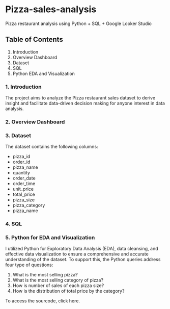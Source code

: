 # Pizza-sales-analysis
Pizza restaurant analysis using Python + SQL + Google Looker Studio

## Table of Contents
1. Introduction
2. Overview Dashboard
3. Dataset
4. SQL
5. Python EDA and Visualization

### 1. Introduction
The project aims to analyze the Pizza restaurant sales dataset to derive insight and facilitate data-driven decision making for anyone interest in data analysis.

### 2. Overview Dashboard

### 3. Dataset

The dataset contains the following columns:
- pizza_id
- order_id
- pizza_name
- quantity
- order_date
- order_time
- unit_price
- total_price
- pizza_size
- pizza_category
- pizza_name

### 4. SQL

### 5. Python for EDA and Visualization
I utilized Python for Exploratory Data Analysis (EDA), data cleansing, and effective data visualization to ensure a comprehensive and accurate understanding of the dataset.
To support this, the Python queries address four type of questions:
1. What is the most selling pizza?
2. What is the most selling category of pizza?
3. How is number of sales of each pizza size?
4. How is the distribution of total price by the category?

To access the sourcode, click here.
